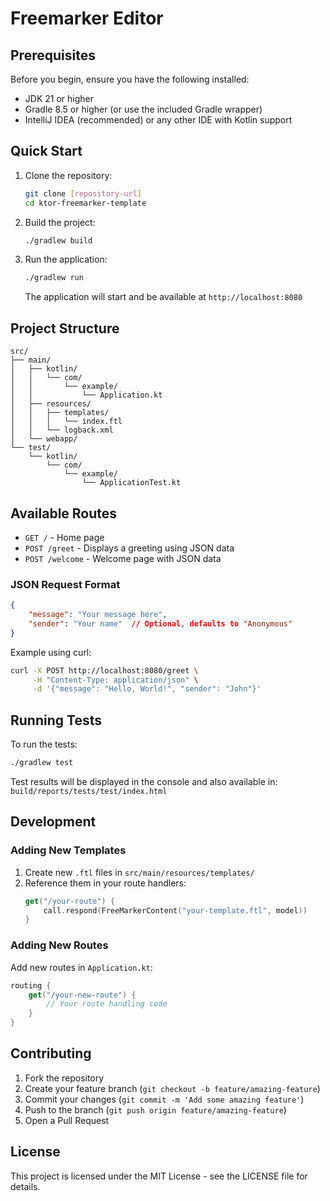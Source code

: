 # Freemarker Editor

## Prerequisites

Before you begin, ensure you have the following installed:
- JDK 21 or higher
- Gradle 8.5 or higher (or use the included Gradle wrapper)
- IntelliJ IDEA (recommended) or any other IDE with Kotlin support

## Quick Start

1. Clone the repository:
   ```bash
   git clone [repository-url]
   cd ktor-freemarker-template
   ```

2. Build the project:
   ```bash
   ./gradlew build
   ```

3. Run the application:
   ```bash
   ./gradlew run
   ```

   The application will start and be available at `http://localhost:8080`

## Project Structure

```
src/
├── main/
│   ├── kotlin/
│   │   └── com/
│   │       └── example/
│   │           └── Application.kt
│   ├── resources/
│   │   ├── templates/
│   │   │   └── index.ftl
│   │   └── logback.xml
│   └── webapp/
└── test/
    └── kotlin/
        └── com/
            └── example/
                └── ApplicationTest.kt
```

## Available Routes

- `GET /` - Home page
- `POST /greet` - Displays a greeting using JSON data
- `POST /welcome` - Welcome page with JSON data

### JSON Request Format
```json
{
    "message": "Your message here",
    "sender": "Your name"  // Optional, defaults to "Anonymous"
}
```

Example using curl:
```bash
curl -X POST http://localhost:8080/greet \
     -H "Content-Type: application/json" \
     -d '{"message": "Hello, World!", "sender": "John"}'
```

## Running Tests

To run the tests:
```bash
./gradlew test
```

Test results will be displayed in the console and also available in:
`build/reports/tests/test/index.html`

## Development

### Adding New Templates

1. Create new `.ftl` files in `src/main/resources/templates/`
2. Reference them in your route handlers:
   ```kotlin
   get("/your-route") {
       call.respond(FreeMarkerContent("your-template.ftl", model))
   }
   ```

### Adding New Routes

Add new routes in `Application.kt`:
```kotlin
routing {
    get("/your-new-route") {
        // Your route handling code
    }
}
```

## Contributing

1. Fork the repository
2. Create your feature branch (`git checkout -b feature/amazing-feature`)
3. Commit your changes (`git commit -m 'Add some amazing feature'`)
4. Push to the branch (`git push origin feature/amazing-feature`)
5. Open a Pull Request

## License

This project is licensed under the MIT License - see the LICENSE file for details.
